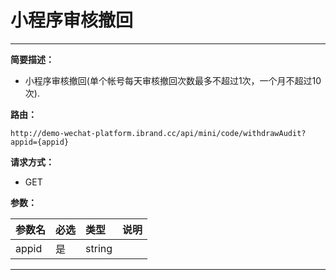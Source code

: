
# 小程序审核撤回

 ****

**简要描述：**


- 小程序审核撤回(单个帐号每天审核撤回次数最多不超过1次，一个月不超过10次).


**路由：**

```
http://demo-wechat-platform.ibrand.cc/api/mini/code/withdrawAudit?appid={appid}

```
**请求方式：**
- GET 

**参数：**

|参数名|必选|类型|说明|
|:----    |:---|:----- |-----   |
|appid |是  |string |  |



 ****



